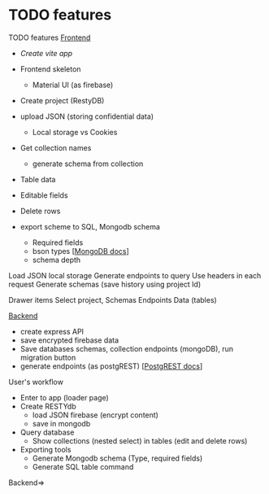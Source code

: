 # TODO features

TODO features
<ins>Frontend<ins>
- <i>Create vite app</i>
- Frontend skeleton
    - Material UI (as firebase)
- Create project (RestyDB)
- upload JSON (storing confidential data)
    - Local storage vs Cookies
- Get collection names
    - generate schema from collection
- Table data 
- Editable fields
- Delete rows  

- export scheme to SQL, Mongodb schema
    - Required fields
    - bson types [[MongoDB docs](https://www.mongodb.com/docs/manual/reference/bson-types/)]
    - schema depth

Load JSON local storage
Generate endpoints to query 
Use headers in each request 
Generate schemas (save history using project Id)

Drawer items
Select project, 
Schemas 
Endpoints 
Data (tables)



<ins>Backend<ins>
- create express API
- save encrypted firebase data
- Save databases schemas, collection endpoints (mongoDB), run migration button
- generate endpoints (as postgREST)
[[PostgREST docs](https://docs.postgrest.org/en/v13/references/api/tables_views.html)]

User's workflow
- Enter to app (loader page)
- Create RESTYdb
    - load JSON firebase (encrypt content)
    - save in mongodb
- Query database
    - Show collections (nested select) in tables (edit and delete rows)
- Exporting tools
    - Generate Mongodb schema (Type, required fields)
    - Generate SQL table command


Backend=> 